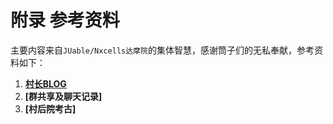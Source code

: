 # 附录 参考资料

主要内容来自`JUable/Nxcells达摩院`的集体智慧，感谢筒子们的无私奉献，参考资料如下：

1. **[村长BLOG](http://ylin.wang)**
2. **[群共享及聊天记录]**
3. **[村后院考古]**
